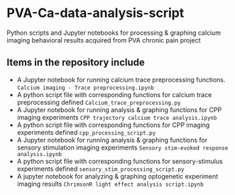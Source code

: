 # PVA-Ca-data-analysis-script

Python scripts and Jupyter notebooks for processing & graphing calcium imaging behavioral results acquired from PVA chronic pain project

## Items in the repository include

- A Jupyter notebook for running calcium trace preprocessing functions. `Calcium imaging - Trace preprocessing.ipynb`
- A python script file with corresponding functions for calcium trace preprocessing defined `Calcium_trace_preprocessing.py`
- A Jupyter notebook for running analysis & graphing functions for CPP imaging experiments `CPP trajectory calcium trace analysis.ipynb`
- A python script file with corresponding functions for CPP imaging experiments defined `cpp_processing_script.py`
- A Jupyter notebook for running analysis & graphing functions for sensory stimulation imaging experiments `Sensory stim-evoked response analysis.ipynb`
- A python script file with corresponding functions for sensory-stimulus experiments defined `sensory_stim_processing_script.py`
- A jupyter notebook for analyzing & graphing optogenetic experiment imaging results `ChrimsonR light effect analysis script.ipynb`
